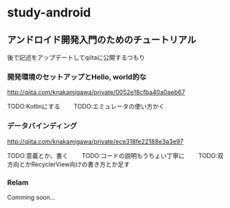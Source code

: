 # study-android

## アンドロイド開発入門のためのチュートリアル

後で記述をアップデートしてqiitaに公開するつもり

### 開発環境のセットアップとHello, world的な
http://qiita.com/knakamigawa/private/0052e18cfba40a0aeb67

TODO:Kotlinにする　　
TODO:エミュレータの使い方かく　　

### データバインディング
http://qiita.com/knakamigawa/private/ece318fe22188e3a3e97

TODO:意義とか、書く　　
TODO:コードの説明もうちょい丁寧に　　
TODO:双方向とかRecyclerView向けの書き方とか足す

### Relam
Comming soon...
